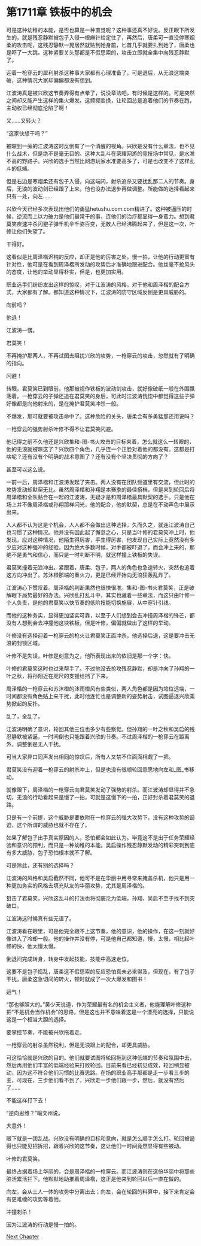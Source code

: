 # 第1711章 铁板中的机会

可是这种幼稚的本能，是否也算是一种直觉呢？这种事还真不好说。反正眼下所发生的，就是残忍静默被包子入侵一根麻针给定住了，再然后，唐柔可一直没停寒烟柔的攻击呢，这残忍静默一晃居然就贴到她身前，匕首几乎就要扎到她了，唐柔也是吓了一大跳。这种紧要关头那都是不假思索的，攻击立即就全集中向残忍静默了。

迎着一枪穿云的犀利射杀这种事大家都有心理准备了，可是退后，从无浪这端突破，这种情况大家却偏偏都没有想到。

江波涛真是被兴欣这节奏弄得有点晕了，说没章法吧，有时候是这样的。可是突然之间却又能产生这样的集火爆发。这频频变换，让轮回总是追着他们的节奏在跑，主动权已经彻底沦陷了啊！

又……又转火？

“这家伙想干吗？”

被晾到一旁的江波涛这时反倒有了一个清醒的视角。兴欣是没有什么章法，也不见什么战术，但是绝不是毫无目的。这种大乱斗在荣耀网游的竞技场中常见，是水准不高的野路子。兴欣的选手当然比网游玩家水准要高多了，可是也改变不了这样乱斗的低端。

但是右边是寒烟柔还有包子入侵，向这端闪，射杀追杀又要扰乱那二人的节奏。身后，无浪的波动剑已经跟了上来，他也没办法退步再做调整。所能做的选择看起来只有一处，向左……

兴欣今天已经多次表现出他们的勇猛hetushu.com.com精进了。这种被逼压的时候，逆流而上以力破力是他们最常干的事，连他们的治疗都显得一身蛮力。想到君莫笑疾速冲杀闪避子弹千机伞千姿百变，无数人已经沸腾起来了，但是这一次，叶修让他们失望了。

干得好。

这看似是比周泽楷迟钝的反应，却正是他的厉害之处。慢一拍，让他的行动更富有针对性，他可是在看到周泽楷所发动的攻势后才准确地跟进配合。他丝毫不抢风头的态度，让他的举动显得朴实，但是，也更加实用。

职业选手们纷纷发出这样的惊叹，对于江波涛的风格，对于他和周泽楷的配合方式，大家都有了解。都知道这种情况下，江波涛的防守区域反倒是更具威胁的。

向前吗？

他退！

江波涛一愣。

君莫笑！

不再掩护那两人，不再试图去阻扰兴欣的攻势，一枪穿云的攻击，忽然就有了明确的指向。

闪避！

转眼，君莫笑已到眼前。他那被视作铁板的波动剑攻击，就好像破纸一般在外围飘荡着。一枪穿云的子弹还追在君莫笑的身后，可此时江波涛恍惚中都觉得这些子弹好像都是向他射来的，是在掩护君莫笑冲杀一般。

不爆发，那可就要被攻击命中了。这种危险的关头，唐柔会有多勇猛那还用说吗？

一枪穿云的强势射杀叶修不得不让君莫笑闪避。

他记得之前不久他还是兴欣集和-图-书火攻击的目标来着，怎么就这么一转眼的，他的无浪就被晾这了？兴欣四个角色，几乎连一个正脸对着他的都没有。这都是打啥呢？还有没有个明确的战术意图了？还有没有个坚决贯彻的方向了？

甚至可以这么说。

一前一后，周泽楷和江波涛发起了夹击。两人没有在团队频道里有交流，但此时的攻势发动却默契无比。虽然周泽楷和孙翔是本赛季的最佳搭档，但是来到轮回后将周泽楷和全队黏合在一起的江波涛，无疑才是和周泽楷最具默契的选手。只是他在场上并不像周泽楷或孙翔那样闪光，他的配合，他的默契，总是在不动声色中展示出来。

人人都不认为这是个机会，人人都不会做出这种选择，久而久之，就连江波涛自己也习惯了这种情况。他并没有因此起了懈怠之心，只是当叶修的君莫笑冲上时，他发现，应对这种情况，他陌生得厉害，手生得厉害，他发现自己实际上竟然没有多少应对这种强冲的经验，因为绝大多数时候，对手都被吓退了，而会冲上来的，那绝不是勇气和信心，而只是一时判断不明，就这样撞上铁板的失误。

君莫笑撞着无浪冲出。紧跟着，唐柔、包子，两人的角色也急速转火，突然也追着这方向冲出了。苏沐橙那端的重火力，更是已经开始向无浪狂轰乱炸了。

江波涛心下赞叹着。周泽楷的判断果然也很快很准。集和-图-书火君莫笑，正是破解眼下局势最好的办法。兴欣乱打乱斗中，其实也藏着一些章法，而这只由叶修一个人负责，是他的君莫笑以快节奏的低阶技能切换施展，从中穿针引线。

而他的这种务实，显得更加坚实可靠，以至于人们想到会去冲撞周泽楷的锋芒，都没有人想到会去冲撞他这块铁板，但是叶修，偏偏就做出了这样的举动。

叶修没有选择迎着一枪穿云的枪火让君莫笑正面冲杀，他选择后退，这是要冲击无浪的封锁区域。

叶修不是失误，叶修是刻意为之，他所表现出来的依旧是那一个字：快。

叶修的君莫笑这时也过来帮手了。不过他没去抢攻残忍静默，却是冲向了孙翔的一叶之秋，将孙翔近在咫尺的支援给挡了下来。

周泽楷的一枪穿云和苏沐橙的沐雨橙风有些类似，两人角色都是因为站位远端，一时间都没有角色贴上来干扰，此时他连忙也是调整新的姿势射击，试图逼退兴欣乘势掀起的反扑。

乱了，全乱了。

江波涛明确了意识，轮回其他三位也多少有些察觉。但孙翔的一叶之秋和吴启的残忍静默被紧逼，一时间倒也只能跟着兴欣的节奏。不过周泽楷的一枪穿云在距离外，调整倒是无人干扰。

可当大家异口同声发出相同的惊叹后，所有人又禁不住面面相觑了一把。

君莫笑没有迎着一枪穿云的射杀冲上，但是也没有很顺轮回意愿地向左和_图_书移动。

就像眼下，周泽楷的一枪穿云向君莫笑发动了强势的射杀。而江波涛却显得并不急切，无浪的行动看起来是慢了一拍，可就是这慢下的一拍，正好封杀着君莫笑的退路。

只是有一个前提，这个威胁是要依附在一枪穿云的强大攻势下。没有这种攻势的逼迫，这个所谓的威胁也就不存在了。

如果了解包子出手真实原因的人，恐怕都会如此认为。毕竟这不是出于任务荣耀经验和意识的预判，而只是一种幼稚的本能。吴启操作残忍静默发动的精彩突刺到底有多大威胁，包子恐怕根本就不了解。

可是除此，还有别的选择吗？

江波涛的风格和吴启截然不同，他可不是在华丽中用寻常来掩盖杀机，他只是用一种更加务实的风格去填充队友的华丽攻势，尤其是周泽楷的。

狙击了君莫笑，兴欣这乱斗的打法也将彻底沦为低端，孙翔、吴启不至于找不到突破口。

江波涛这时候真有些无语了。

江波涛看在眼里，可是他完全跟不上这节奏，他的意识，他的操作，在这一刻就好像进入了冷却一般。他的操作并没有停，可是他自己都知道，慢，太慢，相比起叶修的快，他太慢太慢。

倒退间完成转身，转身中发起技能，技能中高速走位。

这要不是包子捣乱，唐柔这不假思索的反应恐怕真未必来得及，但现在，有了包子干扰，唐柔这急切间的转火，顿时就成了一次大爆发和图书！

运气！

“那也够胆大的。”黄少天说道，作为荣耀最有名的机会主义者，他能理解叶修这种把“不是机会当作机会”的思路，但是这也并不意味着这是一个漂亮的选择，只能说这是一个相当大胆的选择。

要掌控节奏，不能被兴欣拖着走。

一枪穿云的射杀虽然锐利，但是无浪跟上的配合，却更具威胁。

可这恰恰就是兴欣的目的。他们就要试图将轮回拖到这种低端的节奏和氛围中去，然后再用他们丰富的低端经验来打败轮回。目前来看已经初见成效，轮回稍显被动，因为这不符合他们习惯的比赛思路。在场的职业高手那都是走一步看三步的主，可现在，三步他们看不到了，兴欣走一步他们跟一步，然后，就没有然后了……

不能这样打下去！

“逆向思维？”喻文州说。

大意外！

眼下就是一团乱战。兴欣没有明确的目标和意向，就是怎么顺手怎么打。轮回被逼得也只能见招拆招，跟着兴欣的这节奏，这让他们一时间竟然显得有些被动。

叶修的君莫笑。

最终占据着场上华丽的，会是周泽楷的一枪穿云。而江波涛则在这份华丽中将那些脏活累活拦下。他默默地助推着周泽楷，这正是他来到轮回以后一直在做的。

向左，会从三人一体的攻势中分离出去；向左，会在轮回的料算中，接下来肯定会有更难缠的攻势等着他。

冲撞刺杀！

因为江波涛的行动是慢一拍的。



[Next Chapter](%E7%AC%AC1712%E7%AB%A0%20%E4%B8%A4%E4%B8%AA%E4%B8%80%E8%B5%B7%E6%89%93.md)